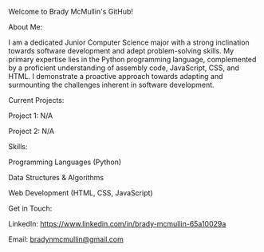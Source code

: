 Welcome to Brady McMullin's GitHub!

About Me:

I am a dedicated Junior Computer Science major with a strong inclination towards software development and adept problem-solving skills. My primary expertise lies in the Python programming language, complemented by a proficient understanding of assembly code, JavaScript, CSS, and HTML. I demonstrate a proactive approach towards adapting and surmounting the challenges inherent in software development.

Current Projects:

Project 1: N/A

Project 2: N/A

Skills:

Programming Languages (Python)

Data Structures & Algorithms

Web Development (HTML, CSS, JavaScript)

Get in Touch:

LinkedIn: https://www.linkedin.com/in/brady-mcmullin-65a10029a

Email: bradynmcmullin@gmail.com 
